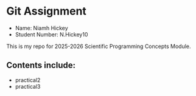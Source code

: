# Git Assignment

* Name: Niamh Hickey
* Student Number: N.Hickey10

This is my repo for 2025-2026 Scientific Programming Concepts Module.

## Contents include:
* practical2
* practical3
